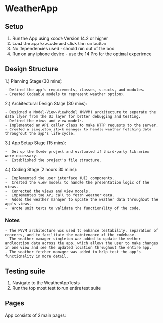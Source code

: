 # WeatherApp

## Setup

  1. Run the App using xcode Version 14.2 or higher
  2. Load the app to xcode and click the run button
  3. No dependencies used - should run out of the box
  4. Run on any iphone device - use the 14 Pro for the optimal experience
  
## Design Structure

1.) Planning Stage (30 mins):

    - Defined the app's requirements, classes, structs, and modules.
    - Created Codeable models to represent weather options.
    
2.) Architectural Design Stage (30 mins):

    - Designed a Model-View-ViewModel (MVVM) architecture to separate the data layer from the UI layer for better debugging and testing.
    - Defined the views and view models.
    - Implemented an API caller class to make HTTP requests to the server.
    - Created a singleton stock manager to handle weather fetching data throughout the app's life-cycle.
    
3.) App Setup Stage (15 mins):

    -  Set up the Xcode project and evaluated if third-party libraries were necessary.
    -  Established the project's file structure.
    
4.) Coding Stage (2 hours 30 mins):

    -  Implemented the user interface (UI) components.
    -  Created the view models to handle the presentation logic of the views.
    -  Connected the views and view models.
    -  Implemented the API call to fetch weather data.
    -  Added the weather manager to update the weather data throughout the app's views.
    -  Wrote unit tests to validate the functionality of the code.
    
### Notes
    - The MVVM architecture was used to enhance testability, separation of concerns, and to facilitate the maintenance of the codebase.
    - The weather manager singleton was added to update the wether andlocation data across the app, which allows the user to make changes in one view and see the updated location throughout the entire app.
    - The weather fetcher manager was added to help test the app's functionality in more detail.
  
## Testing suite
  1. Navigate to the WeatherAppTests
  2. Run the top most test to run entire test suite
 
  
## Pages

App consists of 2 main pages:


